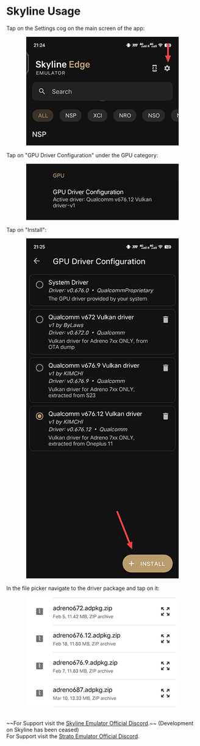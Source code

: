 # Skyline Usage

Tap on the Settings cog on the main screen of the app:

<p align="center"><img src="images/skyline_settings.png"/></p>

Tap on "GPU Driver Configuration" under the GPU category:

<p align="center"><img src="images/skyline_gpu.png"/></p>

Tap on "Install":

<p align="center"><img src="images/skyline_install.png"/></p>

In the file picker navigate to the driver package and tap on it:

<p align="center"><img src="images/skyline_picker.png"/></p>

<br>
~~For Support visit the <a href="https://discord.gg/skyline-emu">Skyline Emulator Official Discord</a>.~~ (Development on Skyline has been ceased)

<br>
For Support visit the <a href="https://discord.gg/YhpdhVBmXX">Strato Emulator Official Discord</a>.